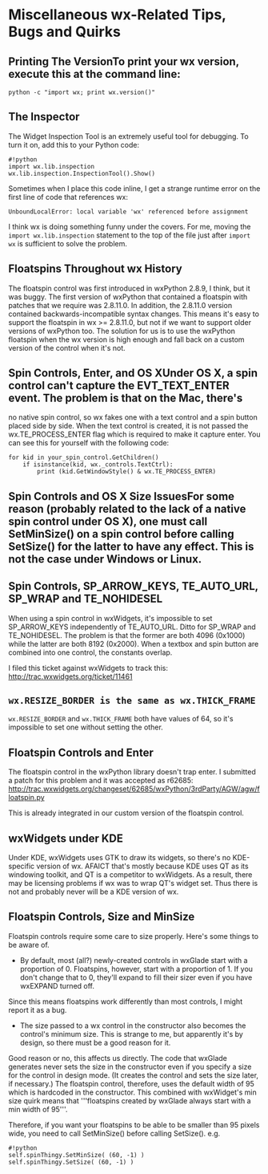 # Miscellaneous wx-Related Tips, Bugs and Quirks
## Printing The VersionTo print your wx version, execute this at the command line:
```
python -c "import wx; print wx.version()"
```

## The Inspector
The Widget Inspection Tool is an extremely useful tool for debugging. To turn it on, add this to your Python code:

```
#!python
import wx.lib.inspection
wx.lib.inspection.InspectionTool().Show()
```

Sometimes when I place this code inline, I get a strange runtime error on the first line of code that references wx:

```
UnboundLocalError: local variable 'wx' referenced before assignment
```

I think wx is doing something funny under the covers. For me, moving the `import wx.lib.inspection` statement to the top of the file just after `import wx` is sufficient to solve the problem.

## Floatspins Throughout wx History
The floatspin control was first introduced in wxPython 2.8.9, I think, but it was buggy. The first version of wxPython that contained a floatspin with patches that we require was 2.8.11.0. In addition, the 2.8.11.0 version contained backwards-incompatible syntax changes. This means it's easy to support the floatspin in wx >= 2.8.11.0, but not if we want to support older versions of wxPython too. The solution for us is to use the wxPython floatspin when the wx version is high enough and fall back on a custom version of the control when it's not.


## Spin Controls, Enter, and OS XUnder OS X, a spin control can't capture the EVT_TEXT_ENTER event. The problem is that on the Mac, there's 
no native spin control, so wx fakes one with a text control and a spin button placed side by side. When the
text control is created, it is not passed the wx.TE_PROCESS_ENTER flag which is required to make it capture
enter. You can see this for yourself with the following code:

```
for kid in your_spin_control.GetChildren()
    if isinstance(kid, wx._controls.TextCtrl):
        print (kid.GetWindowStyle() & wx.TE_PROCESS_ENTER)
```

## Spin Controls and OS X Size IssuesFor some reason (probably related to the lack of a native spin control under OS X), one must call SetMinSize() on a spin control before calling SetSize() for the latter to have any effect. This is not the case under Windows or Linux. 

## Spin Controls, SP_ARROW_KEYS, TE_AUTO_URL, SP_WRAP and TE_NOHIDESEL
When using a spin control in wxWidgets, it's impossible to set SP_ARROW_KEYS independently of TE_AUTO_URL. Ditto for SP_WRAP and TE_NOHIDESEL. The problem is that the former are both 4096 (0x1000) while the latter are both 8192 (0x2000). When a textbox and spin button are combined into one control, the constants overlap. 

I filed this ticket against wxWidgets to track this: http://trac.wxwidgets.org/ticket/11461

## `wx.RESIZE_BORDER is the same as wx.THICK_FRAME`
`wx.RESIZE_BORDER` and `wx.THICK_FRAME` both have values of 64, so it's impossible to set one without setting the other. 

## Floatspin Controls and Enter
The floatspin control in the wxPython library doesn't trap enter. I submitted a patch for this problem and it was accepted as r62685: http://trac.wxwidgets.org/changeset/62685/wxPython/3rdParty/AGW/agw/floatspin.py

This is already integrated in our custom version of the floatspin control.

## wxWidgets under KDE
Under KDE, wxWidgets uses GTK to draw its widgets, so there's no KDE-specific version of wx. AFAICT that's mostly because KDE uses QT as its windowing toolkit, and QT is a competitor to wxWidgets. As a result, there may be licensing problems if wx was to wrap QT's widget set. Thus there is not and probably never will be a KDE version of wx.


## Floatspin Controls, Size and MinSize
Floatspin controls require some care to size properly. Here's some things to
be aware of.

 * By default, most (all?) newly-created controls in wxGlade start with a 
   proportion of 0. Floatspins, however, start with a proportion of 1. If you
   don't change that to 0, they'll expand to fill their sizer even if you have
   wxEXPAND turned off.
  
 Since this means floatspins work differently than most controls, I might
 report it as a bug.
  
 * The size passed to a wx control in the constructor also becomes the 
   control's minimum size. This is strange to me, but apparently it's by  
   design, so there must be a good reason for it. 
  
 Good reason or no, this affects us directly. The code that wxGlade 
 generates never sets the size in the constructor even if you specify a size
 for the control in design mode. (It creates the control and sets the size 
 later, if necessary.)  The floatspin control, therefore, uses the default 
 width of 95 which is hardcoded in the constructor. This combined with 
 wxWidget's min size quirk means that '''floatspins created by wxGlade always
 start with a min width of 95'''.
  
 Therefore, if you want your floatspins to be able to be smaller than 95
 pixels wide, you need to call SetMinSize() before calling SetSize(). e.g.
  
```
#!python
self.spinThingy.SetMinSize( (60, -1) )
self.spinThingy.SetSize( (60, -1) )
```
  
  
